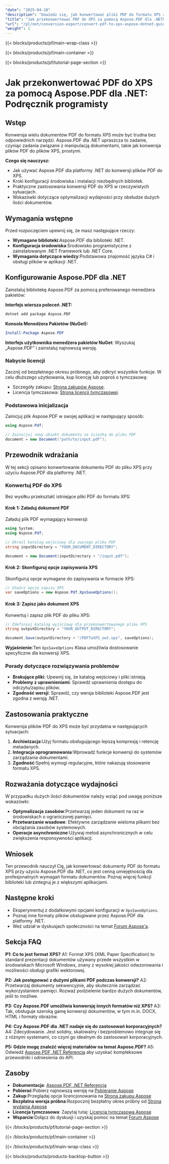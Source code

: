 ```yaml
---
"date": "2025-04-10"
"description": "Dowiedz się, jak konwertować pliki PDF do formatu XPS za pomocą Aspose.PDF dla .NET. Postępuj zgodnie z naszym przewodnikiem krok po kroku, w tym wskazówkami dotyczącymi konfiguracji i optymalizacji."
"title": "Jak przekonwertować PDF do XPS za pomocą Aspose.PDF dla .NET&#58; Podręcznik programisty"
"url": "/pl/net/conversion-export/convert-pdf-to-xps-aspose-dotnet-guide/"
"weight": 1
---
```


{{< blocks/products/pf/main-wrap-class >}}

{{< blocks/products/pf/main-container >}}

{{< blocks/products/pf/tutorial-page-section >}}


# Jak przekonwertować PDF do XPS za pomocą Aspose.PDF dla .NET: Podręcznik programisty

## Wstęp

Konwersja wielu dokumentów PDF do formatu XPS może być trudna bez odpowiednich narzędzi. Aspose.PDF dla .NET upraszcza to zadanie, czyniąc zadania związane z manipulacją dokumentami, takie jak konwersja plików PDF do plików XPS, prostymi.

**Czego się nauczysz:**
- Jak używać Aspose.PDF dla platformy .NET do konwersji plików PDF do XPS.
- Kroki konfiguracji środowiska i instalacji niezbędnych bibliotek.
- Praktyczne zastosowania konwersji PDF do XPS w rzeczywistych sytuacjach.
- Wskazówki dotyczące optymalizacji wydajności przy obsłudze dużych ilości dokumentów.

## Wymagania wstępne
Przed rozpoczęciem upewnij się, że masz następujące rzeczy:
- **Wymagane biblioteki**:Aspose.PDF dla biblioteki .NET.
- **Konfiguracja środowiska**:Środowisko programistyczne z zainstalowanym .NET Framework lub .NET Core.
- **Wymagania dotyczące wiedzy**:Podstawowa znajomość języka C# i obsługi plików w aplikacji .NET.

## Konfigurowanie Aspose.PDF dla .NET
Zainstaluj bibliotekę Aspose.PDF za pomocą preferowanego menedżera pakietów:

**Interfejs wiersza poleceń .NET:**
```bash
dotnet add package Aspose.PDF
```

**Konsola Menedżera Pakietów (NuGet):**
```powershell
Install-Package Aspose.PDF
```

**Interfejs użytkownika menedżera pakietów NuGet**: Wyszukaj „Aspose.PDF” i zainstaluj najnowszą wersję.

### Nabycie licencji
Zacznij od bezpłatnego okresu próbnego, aby odkryć wszystkie funkcje. W celu dłuższego użytkowania, kup licencję lub poproś o tymczasową:
- Szczegóły zakupu: [Strona zakupów Aspose](https://purchase.aspose.com/buy).
- Licencja tymczasowa: [Strona licencji tymczasowej](https://purchase.aspose.com/temporary-license/).

### Podstawowa inicjalizacja
Zainicjuj plik Aspose.PDF w swojej aplikacji w następujący sposób:
```csharp
using Aspose.Pdf;

// Zainicjuj nowy obiekt dokumentu ze ścieżką do pliku PDF
document = new Document("path/to/input.pdf");
```

## Przewodnik wdrażania
W tej sekcji opisano konwertowanie dokumentu PDF do pliku XPS przy użyciu Aspose.PDF dla platformy .NET.

### Konwertuj PDF do XPS
Bez wysiłku przekształć istniejące pliki PDF do formatu XPS:

#### Krok 1: Załaduj dokument PDF
Załaduj plik PDF wymagający konwersji:
```csharp
using System;
using Aspose.Pdf;

// Określ katalog wejściowy dla swojego pliku PDF
string inputDirectory = "YOUR_DOCUMENT_DIRECTORY";

document = new Document(inputDirectory + "/input.pdf");
```

#### Krok 2: Skonfiguruj opcje zapisywania XPS
Skonfiguruj opcje wymagane do zapisywania w formacie XPS:
```csharp
// Utwórz opcje zapisu XPS
var saveOptions = new Aspose.Pdf.XpsSaveOptions();
```

#### Krok 3: Zapisz jako dokument XPS
Konwertuj i zapisz plik PDF do pliku XPS:
```csharp
// Zdefiniuj katalog wyjściowy dla przekonwertowanego pliku XPS
string outputDirectory = "YOUR_OUTPUT_DIRECTORY";

document.Save(outputDirectory + "/PDFToXPS_out.xps", saveOptions);
```
**Wyjaśnienie**:Ten `XpsSaveOptions` Klasa umożliwia dostosowanie specyficzne dla konwersji XPS.

### Porady dotyczące rozwiązywania problemów
- **Brakujące pliki**: Upewnij się, że katalog wejściowy i pliki istnieją.
- **Problemy z uprawnieniami**: Sprawdź uprawnienia dostępu do odczytu/zapisu plików.
- **Zgodność wersji**: Sprawdź, czy wersja biblioteki Aspose.PDF jest zgodna z wersją .NET.

## Zastosowania praktyczne
Konwersja plików PDF do XPS może być przydatna w następujących sytuacjach:
1. **Archiwizacja**:Użyj formatu obsługującego lepszą kompresję i retencję metadanych.
2. **Integracja oprogramowania**:Wprowadź funkcje konwersji do systemów zarządzania dokumentami.
3. **Zgodność**:Spełnij wymogi regulacyjne, które nakazują stosowanie formatu XPS.

## Rozważania dotyczące wydajności
W przypadku dużych ilości dokumentów należy wziąć pod uwagę poniższe wskazówki:
- **Optymalizacja zasobów**:Przetwarzaj jeden dokument na raz w środowiskach o ograniczonej pamięci.
- **Przetwarzanie wsadowe**: Efektywne zarządzanie wieloma plikami bez obciążania zasobów systemowych.
- **Operacje asynchroniczne**:Używaj metod asynchronicznych w celu zwiększenia responsywności aplikacji.

## Wniosek
Ten przewodnik nauczył Cię, jak konwertować dokumenty PDF do formatu XPS przy użyciu Aspose.PDF dla .NET, co jest cenną umiejętnością dla profesjonalnych wymagań formatu dokumentów. Poznaj więcej funkcji biblioteki lub zintegruj je z większymi aplikacjami.

## Następne kroki
- Eksperymentuj z dodatkowymi opcjami konfiguracji w `XpsSaveOptions`.
- Poznaj inne formaty plików obsługiwane przez Aspose.PDF dla platformy .NET.
- Weź udział w dyskusjach społeczności na temat [Forum Aspose'a](https://forum.aspose.com/c/pdf/10).

## Sekcja FAQ
**P1: Co to jest format XPS?**
A1: Format XPS (XML Paper Specification) to standard prezentacji dokumentów używany przede wszystkim w środowiskach Microsoft Windows, znany z wysokiej jakości odwzorowania i możliwości obsługi grafiki wektorowej.

**P2: Jak postępować z dużymi plikami PDF podczas konwersji?**
A2: Przetwarzaj dokumenty sekwencyjnie, aby skutecznie zarządzać wykorzystaniem pamięci. Rozważ podzielenie bardzo dużych dokumentów, jeśli to możliwe.

**P3: Czy Aspose.PDF umożliwia konwersję innych formatów niż XPS?**
A3: Tak, obsługuje szeroką gamę konwersji dokumentów, w tym m.in. DOCX, HTML i formaty obrazów.

**P4: Czy Aspose.PDF dla .NET nadaje się do zastosowań korporacyjnych?**
A4: Zdecydowanie. Jest solidny, skalowalny i bezproblemowo integruje się z różnymi systemami, co czyni go idealnym do zastosowań korporacyjnych.

**P5: Gdzie mogę znaleźć więcej materiałów na temat Aspose.PDF?**
A5: Odwiedź [Aspose.PDF .NET Referencja](https://reference.aspose.com/pdf/net/) aby uzyskać kompleksowe przewodniki i odniesienia do API.

## Zasoby
- **Dokumentacja**: [Aspose.PDF .NET Referencja](https://reference.aspose.com/pdf/net/)
- **Pobierać**:Pobierz najnowszą wersję na [Pobieranie Aspose](https://releases.aspose.com/pdf/net/)
- **Zakup**:Przeglądaj opcje licencjonowania na [Strona zakupu Aspose](https://purchase.aspose.com/buy)
- **Bezpłatna wersja próbna**:Rozpocznij bezpłatny okres próbny od [Strona wydania Aspose](https://releases.aspose.com/pdf/net/)
- **Licencja tymczasowa**: Zapytaj tutaj: [Licencja tymczasowa Aspose](https://purchase.aspose.com/temporary-license/)
- **Wsparcie**:Dołącz do dyskusji i uzyskaj pomoc na temat [Forum Aspose](https://forum.aspose.com/c/pdf/10)

{{< /blocks/products/pf/tutorial-page-section >}}

{{< /blocks/products/pf/main-container >}}

{{< /blocks/products/pf/main-wrap-class >}}

{{< blocks/products/products-backtop-button >}}